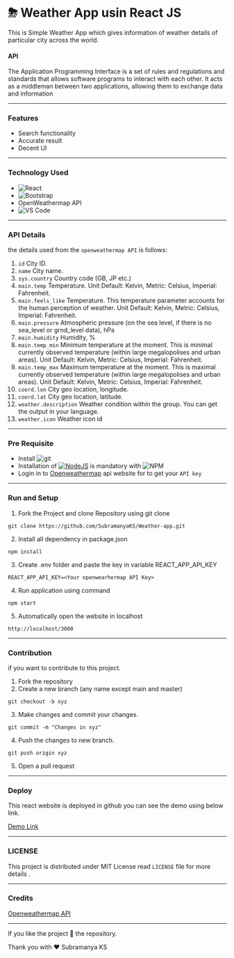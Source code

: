 # ⛈ Weather App usin React JS


This is Simple Weather App which gives information of weather details of particular city across the world.

#### API

The Application Programming Interface is a set of rules and regulations and standards that allows software programs to interact with each other. It acts as a middleman between two applications, allowing them to exchange data and information

---
### Features

* Search functionality
* Accurate result
* Decent UI
---
### Technology Used

* ![React](https://img.shields.io/badge/react-%2320232a.svg?style=for-the-badge&logo=react&logoColor=%2361DAFB)
* ![Bootstrap](https://img.shields.io/badge/bootstrap-%23563D7C.svg?style=for-the-badge&logo=bootstrap&logoColor=white)
* OpenWeathermap API
* ![VS Code](https://img.shields.io/badge/Visual_Studio_Code-0078D4?style=for-the-badge&logo=visual%20studio%20code&logoColor=white)

---
### API Details

the details used from the `openweathermap API` is follows:

1. `id` City ID.
2. `name` City name.
3. `sys.country` Country code (GB, JP etc.)
4. `main.temp` Temperature. Unit Default: Kelvin, Metric: Celsius, Imperial: Fahrenheit.
5. `main.feels_like` Temperature. This temperature parameter accounts for the human perception of weather. Unit Default: Kelvin, Metric: Celsius, Imperial: Fahrenheit.
6. `main.pressure` Atmospheric pressure (on the sea level, if there is no sea_level or grnd_level data), hPa
7. `main.humidity` Humidity, %
8. `main.temp_min` Minimum temperature at the moment. This is minimal currently observed temperature (within large megalopolises and urban areas). Unit Default: Kelvin, Metric: Celsius, Imperial: Fahrenheit.
9. `main.temp_max` Maximum temperature at the moment. This is maximal currently observed temperature (within large megalopolises and urban areas). Unit Default: Kelvin, Metric: Celsius, Imperial: Fahrenheit.
10. `coord.lon` City geo location, longitude.
11. `coord.lat` City geo location, latitude.
12. `weather.description` Weather condition within the group. You can get the output in your language.
13. `weather.icon` Weather icon id

---
### Pre Requisite
* Install ![git](https://img.shields.io/badge/GIT-E44C30?style=for-the-badge&logo=git&logoColor=white)
* Installation of [![NodeJS](https://img.shields.io/badge/node.js-6DA55F?style=for-the-badge&logo=node.js&logoColor=white)](https://nodejs.org/en/) is mandatory with ![NPM](https://img.shields.io/badge/NPM-%23000000.svg?style=for-the-badge&logo=npm&logoColor=white)
* Login in to [Openweathermap](https://openweathermap.org/api) api website for to get your `API key`

---
### Run and Setup

1. Fork the Project and clone Repository using git clone

```
git clone https://github.com/SubramanyaKS/Weather-app.git
```

2.  Install all dependency in package.json

```
npm install
```
3.  Create .env folder and paste the key in variable REACT_APP_API_KEY

```
REACT_APP_API_KEY=<Your openwearhermap API Key>
```

4.  Run application using command

```
npm start
```

5. Automatically open the website in localhost

```
http://localhost/3000
```
---

### Contribution

if you want to contribute to this project. 

1. Fork the repository
2. Create a new branch (any name except main and master)
```
git checkout -b xyz
```
3. Make changes and commit your changes.
```
git commit -m "Changes in xyz"
```
4. Push the changes to new branch.
```
git push origin xyz
```
5. Open a pull request

---
### Deploy

This react website is deployed in github you can see the demo using below link.

[Demo Link](https://subramanyaks.github.io/Weather-app/)


---

<!--Licence-->
### LICENSE

This project is distributed under MIT License read `LICENSE` file for more details .

---
### Credits

[Openweathermap API](https://openweathermap.org/api)

---

If you like the project 🌟 the repository.

Thank you with ❤ Subramanya KS
